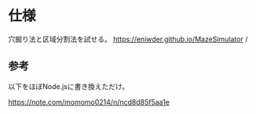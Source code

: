 # 仕様
穴掘り法と区域分割法を試せる。
https://eniwder.github.io/MazeSimulator /


## 参考
以下をほぼNode.jsに書き換えただけ。

https://note.com/momomo0214/n/ncd8d85f5aa1e